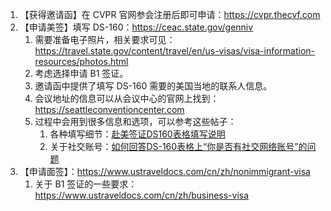 1. 【获得邀请函】在 CVPR 官网参会注册后即可申请：<https://cvpr.thecvf.com>
2. 【申请美签】填写 DS-160：<https://ceac.state.gov/genniv>
    1. 需要准备电子照片，相关要求可见：<https://travel.state.gov/content/travel/en/us-visas/visa-information-resources/photos.html>
    2. 考虑选择申请 B1 签证。
    3. 邀请函中提供了填写 DS-160 需要的美国当地的联系人信息。
    4. 会议地址的信息可以从会议中心的官网上找到：<https://seattleconventioncenter.com>
    5. 过程中会用到很多信息和选项，可以参考这些帖子：
        1. 各种填写细节：[赴美签证DS160表格填写说明](https://www.zhihu.com/tardis/zm/art/238155975)
        2. 关于社交账号：[如何回答DS-160表格上“你是否有社交网络账号”的问题](https://sevissavvy.com/ds-160-social-media-presence-cn/)
3. 【申请面签】：<https://www.ustraveldocs.com/cn/zh/nonimmigrant-visa>
    1. 关于 B1 签证的一些要求：<https://www.ustraveldocs.com/cn/zh/business-visa>
